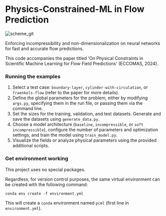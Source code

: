 # Physics-Constrained-ML in Flow Prediction

![scheme_git](https://github.com/user-attachments/assets/fc74db4f-fe47-423a-8bd8-1f4fc4258c5a)

Enforcing incompressibility and non-dimensionalization on neural networks for fast and accurate flow predictions. 

This code accompanies the paper titled 'On Physical Constraints in Scientific Machine Learning for Flow Field Predictions' (ECCOMAS, 2024).

### Running the examples

1. Select a test case: `boundary-layer`, `cylinder-with-circulation`, or `fraenkels-flow` (refer to the paper for more details).
2. Define the global parameters for the problem, either by modifying `args.py`, specifying them in the run file, or passing them via the command line.
3. Set the sizes for the training, validation, and test datasets. Generate and save the datasets using `generate_data.py`.
4. Choose a model architecture (`baseline`, `incompressible`, or `soft incompressible`), configure the number of parameters and optimization settings, and train the model using `train_model.py`.
5. Visualize the fields or analyze physical parameters using the provided additional scripts.

### Get environment working

This project uses no special packages. 

Regardless, for version control purposes, the same virtual environment can be created with the following command:
```
conda env create -f environment.yml
```
This will create a `conda` environment named `pcml` (first line in `environment.yml`).
